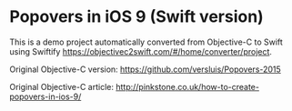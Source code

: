 # Popovers in iOS 9 (Swift version)
This is a demo project automatically converted from Objective-C to Swift using Swiftify
https://objectivec2swift.com/#/home/converter/project.

Original Objective-C version:
https://github.com/versluis/Popovers-2015

Original Objective-C article:
http://pinkstone.co.uk/how-to-create-popovers-in-ios-9/
